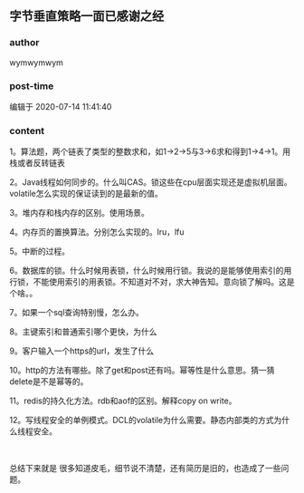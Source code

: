## 字节垂直策略一面已感谢之经
### author 
wymwymwym
### post-time 

编辑于  2020-07-14 11:41:40
### content 
<div class="post-topic-des nc-post-content">
 <p>
  1。算法题，两个链表了类型的整数求和，如1-&gt;2-&gt;5与3-&gt;6求和得到1-&gt;4-&gt;1。用栈或者反转链表
 </p>
 <p>
  2。Java线程如何同步的。什么叫CAS。锁这些在cpu层面实现还是虚拟机层面。volatile怎么实现的保证读到的是最新的值。
 </p>
 <p>
  3。堆内存和栈内存的区别。使用场景。
 </p>
 <p>
  4。内存页的置换算法。分别怎么实现的。lru，lfu
 </p>
 <p>
  5。中断的过程。
 </p>
 <p>
  6。数据库的锁。什么时候用表锁，什么时候用行锁。我说的是能够使用索引的用行锁，不能使用索引的用表锁。不知道对不对，求大神告知。意向锁了解吗。这是个啥。。
 </p>
 <p>
  7。如果一个sql查询特别慢，怎么办。
 </p>
 <p>
  8。主键索引和普通索引哪个更快，为什么
 </p>
 <p>
  9。客户输入一个https的url，发生了什么
 </p>
 <p>
  10。http的方法有哪些。除了get和post还有吗。幂等性是什么意思。猜一猜delete是不是幂等的。
 </p>
 <p>
  11。redis的持久化方法。rdb和aof的区别。解释copy on write。
 </p>
 <p>
  12。写线程安全的单例模式。DCL的volatile为什么需要。静态内部类的方式为什么线程安全。
 </p>
 <p>
  <br/>
 </p>
 <p>
  总结下来就是 很多知道皮毛，细节说不清楚，还有简历是旧的，也造成了一些问题。
 </p>
</div>

